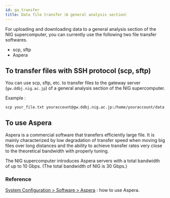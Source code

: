 ```yaml
---
id: ga_transfer
title: Data file transfer（A general analysis section）
---
```


For uploading and downloading data to a general analysis section of the NIG supercomputer, you can currently use the following two file transfer softwares.

- scp, sftp
- Aspera

## To transfer files with SSH protocol (scp, sftp)

You can use scp, sftp, etc. to transfer files to the gateway server (`gw.ddbj.nig.ac.jp`) of a general analysis section of the NIG supercomputer.

Example :

```
scp your_file.txt youraccount@gw.ddbj.nig.ac.jp:/home/youraccount/data
```

## To use Aspera

Aspera is a commercial software that tranefers efficiently large file. 
It is mainly characterized by low degradation of transfer speed when moving big files over long distances and the ability to achieve transfer rates very close to the theoretical bandwidth with properly tuning.

The NIG supercomputer introduces Aspera servers with a total bandwidth of up to 10 Gbps. (The total bandwidth of NIG is 30 Gbps.)

### Reference

[System Configuration > Software > Aspera](../software/aspera/aspera.md) : how to use Aspera.
